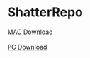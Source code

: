 # ShatterRepo
<a href="https://github.com/poolofclay33/ShatterRepo/blob/master/MAC%20Build.zip" download>MAC Download</a> 
<br><br>
<a href="https://github.com/poolofclay33/ShatterRepo/blob/master/PC%20Build.zip" download>PC Download</a> 
